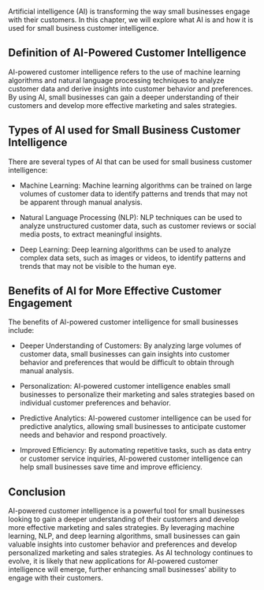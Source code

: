 

Artificial intelligence (AI) is transforming the way small businesses engage with their customers. In this chapter, we will explore what AI is and how it is used for small business customer intelligence.

Definition of AI-Powered Customer Intelligence
----------------------------------------------

AI-powered customer intelligence refers to the use of machine learning algorithms and natural language processing techniques to analyze customer data and derive insights into customer behavior and preferences. By using AI, small businesses can gain a deeper understanding of their customers and develop more effective marketing and sales strategies.

Types of AI used for Small Business Customer Intelligence
---------------------------------------------------------

There are several types of AI that can be used for small business customer intelligence:

* Machine Learning: Machine learning algorithms can be trained on large volumes of customer data to identify patterns and trends that may not be apparent through manual analysis.

* Natural Language Processing (NLP): NLP techniques can be used to analyze unstructured customer data, such as customer reviews or social media posts, to extract meaningful insights.

* Deep Learning: Deep learning algorithms can be used to analyze complex data sets, such as images or videos, to identify patterns and trends that may not be visible to the human eye.

Benefits of AI for More Effective Customer Engagement
-----------------------------------------------------

The benefits of AI-powered customer intelligence for small businesses include:

* Deeper Understanding of Customers: By analyzing large volumes of customer data, small businesses can gain insights into customer behavior and preferences that would be difficult to obtain through manual analysis.

* Personalization: AI-powered customer intelligence enables small businesses to personalize their marketing and sales strategies based on individual customer preferences and behavior.

* Predictive Analytics: AI-powered customer intelligence can be used for predictive analytics, allowing small businesses to anticipate customer needs and behavior and respond proactively.

* Improved Efficiency: By automating repetitive tasks, such as data entry or customer service inquiries, AI-powered customer intelligence can help small businesses save time and improve efficiency.

Conclusion
----------

AI-powered customer intelligence is a powerful tool for small businesses looking to gain a deeper understanding of their customers and develop more effective marketing and sales strategies. By leveraging machine learning, NLP, and deep learning algorithms, small businesses can gain valuable insights into customer behavior and preferences and develop personalized marketing and sales strategies. As AI technology continues to evolve, it is likely that new applications for AI-powered customer intelligence will emerge, further enhancing small businesses' ability to engage with their customers.
